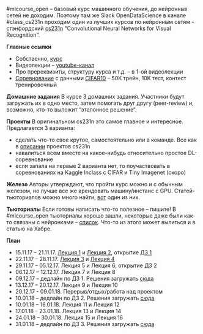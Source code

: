 #mlcourse_open – базовый курс машинного обучения, до нейронных сетей не доходим. Поэтому там же Slack OpenDataScience в канале #class_cs231n проходим один из лучших курсов по нейронным сетям - стэнфордский [cs231n](http://cs231n.stanford.edu/) "Convolutional Neural Networks for Visual Recognition".

**Главные ссылки**
- Собственно, [курс](http://cs231n.stanford.edu/)
- Видеолекции – [youtube-канал](https://goo.gl/pcj7c8)
- Про пререквизиты, структуру курса и т.д. – в 1-ой видеолекции
- [Соревнование](https://www.kaggle.com/c/opendatascience-class-cs231n) с данными [CIFAR10](https://www.cs.toronto.edu/~kriz/cifar.html) – 50K трейн, 10K тест, контест тренировочный

**Домашние задания**
В курсе 3 домашних задания. Участники будут загружать их в одно место, затем помогать друг другу (peer-review) и, возможно, кто-то выложит “эталонное решение“.

**Проекты**
В оригинальном cs231n это самое главное и интересное.
Предлагается 3 варианта:
- сделать что-то свое крутое, самостоятельно или в команде. Все как в [описании](http://cs231n.stanford.edu/project.html) проектов cs231n
- навалиться всем вместе на какое-нибудь относительно простое DL-соревнование
- если запала на первые 2 варианта нет, то поучаствовать в соревнованиях на Kaggle Inclass с CIFAR и Tiny Imagenet (скоро)

**Железо**
Авторы утверждают, что пройти курс можно и с обычным железом, но лучше все же арендовать машину/инстанс с GPU. Статей-тьюториалов можно много найти, [вот](https://habrahabr.ru/post/341446/) один из них.

**Тьюториалы**
Если готовы написать что-то полезное – пишите! В #mlcourse_open тьюториалы хорошо зашли, некоторые даже были как-то связаны с нейронками – [список](https://goo.gl/fw3XHj). Что-то из этого может вылиться и в статью на Хабре.

**План**
- 15.11.17 – 21.11.17. [Лекция 1](https://www.youtube.com/watch?v=vT1JzLTH4G4&list=PL3FW7Lu3i5JvHM8ljYj-zLfQRF3EO8sYv) и [Лекция 2](https://www.youtube.com/watch?v=OoUX-nOEjG0&list=PL3FW7Lu3i5JvHM8ljYj-zLfQRF3EO8sYv&index=2), открытие [ДЗ 1](http://cs231n.github.io/assignments2017/assignment1/)
- 22.11.17 – 28.11.17. [Лекция 3](https://www.youtube.com/watch?v=h7iBpEHGVNc&list=PL3FW7Lu3i5JvHM8ljYj-zLfQRF3EO8sYv&index=3) и [Лекция 4](https://www.youtube.com/watch?v=h7iBpEHGVNc&list=PL3FW7Lu3i5JvHM8ljYj-zLfQRF3EO8sYv&index=3)
- 29.11.17 – 05.12.17. Лекция 5 и Лекция 6, открытие ДЗ 2
- 06.12.17 – 12.12.17. Лекция 7 и Лекция 8
- 09.12.17 – дедлайн по ДЗ 1. Решения загружать [сюда](https://www.dropbox.com/request/t7BEfsBO6FsVrVgs7dGf)
- 13.12.17 – 20.12.17. Лекция 9 и Лекция 10
- 20.12.17 - 09.01.18. Перерыв/отдых/работа над проектом
- 10.01.18 – дедлайн по ДЗ 2. Решения загружать [сюда](https://www.dropbox.com/request/SYokh4VUuIpZRFe1bPHM)
- 10.01.18 – 16.01.18. Лекция 11 и Лекция 12
- 17.01.18 – 23.01.18. Лекция 13 и Лекция 14
- 24.01.18 – 30.01.18. Лекция 15 и Лекция 16
- 31.01.18 – дедлайн по ДЗ 3. Решения загружать [сюда](https://www.dropbox.com/request/omK1M8XNUH7KvGps3siF)
